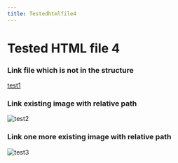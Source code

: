 ```yaml
---
title: Testedhtmlfile4
---
```


<h1>Tested HTML file 4</h1>

<h3>Link file which is not in the structure</h3>
<a href="https://github.com/gardener/gardener/blob/v1.30.0/README.md">test1</a>

<h3>Link existing image with relative path</h3>
<img title="test2" src="/maintree/gardener-docforge-logo.png">

<h3>Link one more existing image with relative path</h3>
<img title="test3" src="/maintree/gardener-docforge-logo.png">
